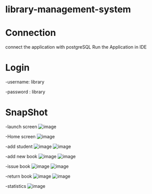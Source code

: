 # library-management-system

# Connection
connect the application with postgreSQL
Run the Application in IDE

# Login
-username: library

-password : library


# SnapShot
-launch screen
![image](https://github.com/GauravSingh78/library-management-system/assets/128143468/541b9cb7-e055-4f41-890e-950cfbf7155f)


-Home screen
![image](https://github.com/GauravSingh78/library-management-system/assets/128143468/f5c91d51-8309-4a94-a897-2e0d6f7ae8c9)

-add student
![image](https://github.com/GauravSingh78/library-management-system/assets/128143468/8942bffc-37e3-4a50-a8db-6862f623282a)
![image](https://github.com/GauravSingh78/library-management-system/assets/128143468/9870e9fd-cff6-4fee-8621-5ec0568ece22)

-add new book
![image](https://github.com/GauravSingh78/library-management-system/assets/128143468/84c5bf05-f9c3-4a05-afa3-4a95f33ff7d2)
![image](https://github.com/GauravSingh78/library-management-system/assets/128143468/4cedabfa-e996-4027-bef3-7fc6fe1f91a1)


-issue book
![image](https://github.com/GauravSingh78/library-management-system/assets/128143468/49224b5d-5ad4-4f52-ad2c-f54a0361c538)
![image](https://github.com/GauravSingh78/library-management-system/assets/128143468/2a6cb5f9-01a0-4d1c-a013-a3cc6a327234)

-return book
![image](https://github.com/GauravSingh78/library-management-system/assets/128143468/586647df-eaf8-4ad2-afe0-73b183f14c3f)
![image](https://github.com/GauravSingh78/library-management-system/assets/128143468/b1fd605b-8cdf-4864-8e34-8ddd00103487)

-statistics
![image](https://github.com/GauravSingh78/library-management-system/assets/128143468/ea0d0520-0442-4f47-9c9f-4f438a7fa1af)










